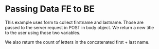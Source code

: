 # Passing Data FE to BE

This example uses form to collect firstname and lastname. Those are passed to the server request in POST in body object. We return a new title to the user using those two variables.

We also return the count of letters in the concatenated first + last name.
